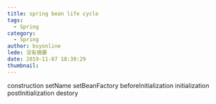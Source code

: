 ```yaml
---
title: spring bean life cycle
tags:
  - Spring
category:
  - Spring
author: bsyonline
lede: 没有摘要
date: 2019-11-07 18:39:29
thumbnail:
---
```


construction
setName
setBeanFactory
beforeInitialization
initialization
postInitialization
destory






